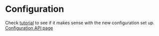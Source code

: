 # Configuration
Check [tutorial](//github.com-config_example.yml) to see if it makes sense with the new configuration set up.
[Configuration API page](/API/musif.config.rst)